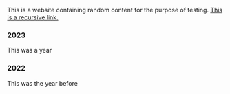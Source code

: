This is a website containing random content for the purpose of testing. [This is a recursive link.](https://r-pallister.github.io/website_test/)

### 2023 
This was a year

### 2022
This was the year before
